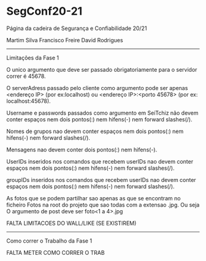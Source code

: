 # SegConf20-21
Página da cadeira de Segurança e Confiabilidade 20/21 

Martim Silva 
Francisco Freire
David Rodrigues

----------------------
Limitações da Fase 1

O unico argumento que deve ser passado obrigatoriamente para o servidor correr é 45678.

O serverAdress passado pelo cliente como argumento pode ser apenas <endereço IP> (por ex:localhost) ou <endereço IP>:<porto 45678> (por ex: localhost:45678).

Username e passwords passados como argumento em SeiTchiz não devem conter espaços nem dois pontos(:) nem hifens(-) nem forward slashes(/).

Nomes de grupos nao devem conter espaços nem dois pontos(:) nem hifens(-) nem forward slashes(/).

Mensagens nao devem conter dois pontos(:) nem hifens(-).

UserIDs inseridos nos comandos que recebem userIDs nao devem conter espaços nem dois pontos(:) nem hifens(-) nem forward slashes(/).

groupIDs inseridos nos comandos que recebem userIDs nao devem conter espaços nem dois pontos(:) nem hifens(-) nem forward slashes(/).

As fotos que se podem partilhar sao apenas as que se encontram no ficheiro Fotos na root do projeto que sao todas com a extensao .jpg.
Ou seja O argumento <photo> de post deve ser foto<1 a 4>.jpg

FALTA LIMITACOES DO WALL/LIKE (SE EXISTIREM)

----------------------
Como correr o Trabalho da Fase 1

FALTA METER COMO CORRER O TRAB

